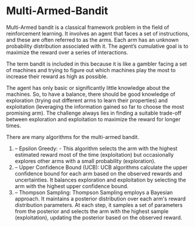 # Multi-Armed-Bandit
Multi-Armed bandit is a classical framework problem in the field of reinforcement learning. It involves an agent that faces a set of instructions, and these are often referred to as the arms. Each arm has an unknown probability distribution associated with it. The agent’s cumulative goal is to maximize the reward over a series of interactions. 

The term bandit is included in this because it is like a gambler facing a set of machines and trying to figure out which machines play the most to increase their reward as high as possible.

The agent has only basic or significantly little knowledge about the machines. So, to have a balance, there should be good knowledge of exploration (trying out different arms to learn their properties) and exploitation (leveraging the information gained so far to choose the most promising arm). The challenge always lies in finding a suitable trade-off between exploration and exploitation to maximize the reward for longer times.

There are many algorithms for the multi-armed bandit.
1)	– Epsilon Greedy: - This algorithm selects the arm with the highest estimated reward most of the time (exploitation) but occasionally explores other arms with a small probability (exploration).
2)	– Upper Confidence Bound (UCB): UCB algorithms calculate the upper confidence bound for each arm based on the observed rewards and uncertainties. It balances exploration and exploitation by selecting the arm with the highest upper confidence bound.
3)  – Thompson Sampling: Thompson Sampling employs a Bayesian approach. It maintains a posterior distribution over each arm's reward distribution parameters. At each step, it samples a set of parameters from the posterior and selects the arm with the highest sample (exploitation), updating the posterior based on the observed reward.
